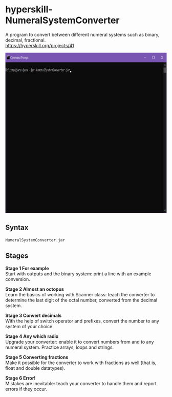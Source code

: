 # hyperskill-NumeralSystemConverter
A program to convert between different numeral systems such as binary, decimal, fractional.  
https://hyperskill.org/projects/41

<img src="https://github.com/drtierney/hyperskill-NumeralSystemConverter/blob/main/NumeralSystemConverter.gif" width="800" height="500" />

## Syntax
```
NumeralSystemConverter.jar
```

## Stages
**Stage 1 For example**  
Start with outputs and the binary system: print a line with an example conversion.

**Stage 2 Almost an octopus**  
Learn the basics of working with Scanner class: teach the converter to determine the last digit of the octal number, converted from the decimal system.

**Stage 3 Convert decimals**  
With the help of switch operator and prefixes, convert the number to any system of your choice.

**Stage 4 Any which radix**  
Upgrade your converter: enable it to convert numbers from and to any numeral system. Practice arrays, loops and strings.

**Stage 5 Converting fractions**  
Make it possible for the converter to work with fractions as well (that is, float and double datatypes).

**Stage 6 Error!**  
Mistakes are inevitable: teach your converter to handle them and report errors if they occur.
